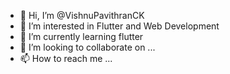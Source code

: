 - 👋 Hi, I’m @VishnuPavithranCK
- 👀 I’m interested in Flutter and Web Development
- 🌱 I’m currently learning flutter
- 💞️ I’m looking to collaborate on ...
- 📫 How to reach me ...

<!---
VishnuPavithranCK/VishnuPavithranCK is a ✨ special ✨ repository because its `README.md` (this file) appears on your GitHub profile.
You can click the Preview link to take a look at your changes.
--->
